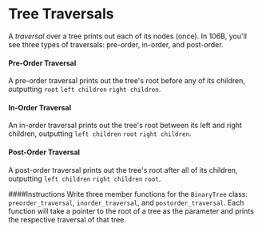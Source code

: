# Tree Traversals

A _traversal_ over a tree prints out each of its nodes (once). In 106B, you'll see three types of traversals: pre-order, in-order, and post-order.

#### Pre-Order Traversal

A pre-order traversal prints out the tree's root before any of its children, outputting 
`root` `left children` `right children`.

#### In-Order Traversal

An in-order traversal prints out the tree's root between its left and right children, outputting 
`left children` `root` `right children`.

#### Post-Order Traversal

A post-order traversal prints out the tree's root after all of its children, outputting 
`left children` `right children` `root`.

####Instructions
Write three member functions for the `BinaryTree` class: `preorder_traversal`, `inorder_traversal`, and `postorder_traversal`. Each function will take a pointer to the root of a tree as the parameter and prints the respective traversal of that tree.